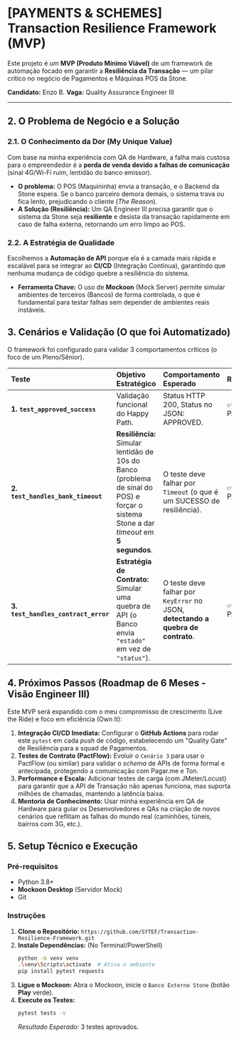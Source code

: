 # [PAYMENTS & SCHEMES] Transaction Resilience Framework (MVP)

Este projeto é um **MVP (Produto Mínimo Viável)** de um framework de automação focado em garantir a **Resiliência da Transação** — um pilar crítico no negócio de Pagamentos e Máquinas POS da Stone.

**Candidato:** Enzo B.
**Vaga:** Quality Assurance Engineer III

---

## 2. O Problema de Negócio e a Solução

### 2.1. O Conhecimento da Dor (My Unique Value)

Com base na minha experiência com QA de Hardware, a falha mais custosa para o empreendedor é a **perda de venda devido a falhas de comunicação** (sinal 4G/Wi-Fi ruim, lentidão do banco emissor).

* **O problema:** O POS (Maquininha) envia a transação, e o Backend da Stone espera. Se o banco parceiro demora demais, o sistema trava ou fica lento, prejudicando o cliente (*The Reason*).
* **A Solução (Resiliência):** Um QA Engineer III precisa garantir que o sistema da Stone seja **resiliente** e desista da transação rapidamente em caso de falha externa, retornando um erro limpo ao POS.

### 2.2. A Estratégia de Qualidade

Escolhemos a **Automação de API** porque ela é a camada mais rápida e escalável para se integrar ao **CI/CD** (Integração Contínua), garantindo que nenhuma mudança de código quebre a resiliência do sistema.

* **Ferramenta Chave:** O uso de **Mockoon** (Mock Server) permite simular ambientes de terceiros (Bancos) de forma controlada, o que é fundamental para testar falhas sem depender de ambientes reais instáveis.

## 3. Cenários e Validação (O que foi Automatizado)

O framework foi configurado para validar 3 comportamentos críticos (o foco de um Pleno/Sênior).

| Teste | Objetivo Estratégico | Comportamento Esperado | Resultado |
| :--- | :--- | :--- | :--- |
| **1. `test_approved_success`** | Validação funcional do Happy Path. | Status HTTP 200, Status no JSON: APPROVED. | ✅ PASSOU |
| **2. `test_handles_bank_timeout`** | **Resiliência:** Simular lentidão de 10s do Banco (problema de sinal do POS) e forçar o sistema Stone a dar *timeout* em **5 segundos**. | O teste deve falhar por `Timeout` (o que é um SUCESSO de resiliência). | ✅ PASSOU |
| **3. `test_handles_contract_error`** | **Estratégia de Contrato:** Simular uma quebra de API (o Banco envia `"estado"` em vez de `"status"`). | O teste deve falhar por `KeyError` no JSON, **detectando a quebra de contrato**. | ✅ PASSOU |

## 4. Próximos Passos (Roadmap de 6 Meses - Visão Engineer III)

Este MVP será expandido com o meu compromisso de crescimento (Live the Ride) e foco em eficiência (Own It):

1.  **Integração CI/CD Imediata:** Configurar o **GitHub Actions** para rodar este `pytest` em cada *push* de código, estabelecendo um "Quality Gate" de Resiliência para a squad de Pagamentos.
2.  **Testes de Contrato (PactFlow):** Evoluir o `Cenário 3` para usar o PactFlow (ou similar) para validar o *schema* de APIs de forma formal e antecipada, protegendo a comunicação com Pagar.me e Ton.
3.  **Performance e Escala:** Adicionar testes de carga (com JMeter/Locust) para garantir que a API de Transação não apenas funciona, mas suporta milhões de chamadas, mantendo a latência baixa.
4.  **Mentoria de Conhecimento:** Usar minha experiência em QA de Hardware para guiar os Desenvolvedores e QAs na criação de novos cenários que reflitam as falhas do mundo real (caminhões, túneis, bairros com 3G, etc.).

## 5. Setup Técnico e Execução

### Pré-requisitos
* Python 3.8+
* **Mockoon Desktop** (Servidor Mock)
* Git

### Instruções

1.  **Clone o Repositório:** `https://github.com/SYTEF/Transaction-Resilience-Framework.git`
2.  **Instale Dependências:** (No Terminal/PowerShell)
    ```bash
    python -m venv venv
    .\venv\Scripts\activate  # Ativa o ambiente
    pip install pytest requests
    ```
3.  **Ligue o Mockoon:** Abra o Mockoon, inicie o `Banco Externo Stone` (botão **Play** verde).
4.  **Execute os Testes:**
    ```bash
    pytest tests -v
    ```
    *Resultado Esperado:* 3 testes aprovados.
